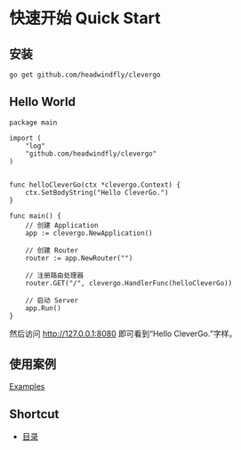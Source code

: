 # 快速开始 Quick Start

## 安装
```
go get github.com/headwindfly/clevergo
```

## Hello World

```
package main

import (
	"log"
	"github.com/headwindfly/clevergo"
)


func helloCleverGo(ctx *clevergo.Context) {
	ctx.SetBodyString("Hello CleverGo.")
}

func main() {
    // 创建 Application
    app := clevergo.NewApplication()
    
	// 创建 Router
	router := app.NewRouter("")

	// 注册路由处理器
	router.GET("/", clevergo.HandlerFunc(helloCleverGo))

	// 启动 Server
	app.Run()
}
```

然后访问 http://127.0.0.1:8080 即可看到“Hello CleverGo.”字样。

## 使用案例
[Examples](/examples/basic)

## Shortcut
* [目录](README.md)